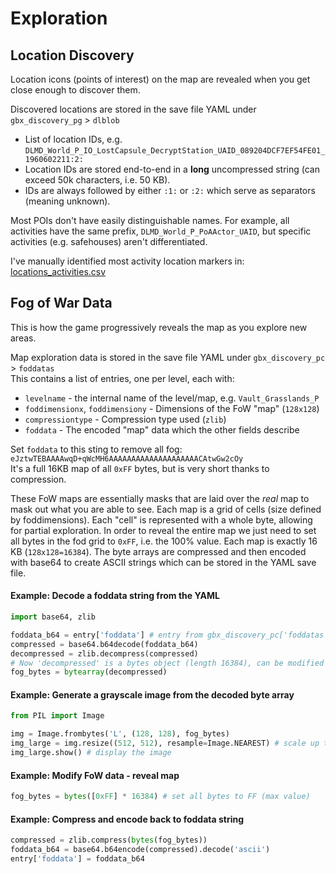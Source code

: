 # Exploration

## Location Discovery
Location icons (points of interest) on the map are revealed when you get close enough to discover them.

Discovered locations are stored in the save file YAML under `gbx_discovery_pg` > `dlblob`
- List of location IDs, e.g. `DLMD_World_P_IO_LostCapsule_DecryptStation_UAID_089204DCF7EF54FE01_1960602211:2:`
- Location IDs are stored end-to-end in a **long** uncompressed string (can exceed 50k characters, i.e. 50 KB).
- IDs are always followed by either `:1:` or `:2:` which serve as separators (meaning unknown).

Most POIs don't have easily distinguishable names. For example, all activities have the same prefix, `DLMD_World_P_PoAActor_UAID`, but specific activities (e.g. safehouses) aren't differentiated.

I've manually identified most activity location markers in: [locations_activities.csv](../data/locations_activities.csv) 

## Fog of War Data
This is how the game progressively reveals the map as you explore new areas.

Map exploration data is stored in the save file YAML under `gbx_discovery_pc` > `foddatas`\
This contains a list of entries, one per level, each with:
- `levelname` - the internal name of the level/map, e.g. `Vault_Grasslands_P`
- `foddimensionx`, `foddimensiony` - Dimensions of the FoW "map" (`128x128`)
- `compressiontype` - Compression type used (`zlib`)
- `foddata` - The encoded "map" data which the other fields describe

Set `foddata` to this sting to remove all fog: `eJztwTEBAAAAwqD+qWcMH6AAAAAAAAAAAAAAAAAAAACAtwGw2cOy`\
It's a full 16KB map of all `0xFF` bytes, but is very short thanks to compression.

These FoW maps are essentially masks that are laid over the _real_ map to mask out what you are able to see. Each map is a grid of cells (size defined by foddimensions). Each "cell" is represented with a whole byte, allowing for partial exploration. In order to reveal the entire map we just need to set all bytes in the fod grid to `0xFF`, i.e. the 100% value. Each map is exactly 16 KB (`128x128=16384`). The byte arrays are compressed and then encoded with base64 to create ASCII strings which can be stored in the YAML save file.

#### Example: Decode a foddata string from the YAML
```python
import base64, zlib

foddata_b64 = entry['foddata'] # entry from gbx_discovery_pc['foddatas']
compressed = base64.b64decode(foddata_b64)
decompressed = zlib.decompress(compressed)
# Now 'decompressed' is a bytes object (length 16384), can be modified as a bytearray
fog_bytes = bytearray(decompressed)
```

#### Example: Generate a grayscale image from the decoded byte array
```python
from PIL import Image

img = Image.frombytes('L', (128, 128), fog_bytes)
img_large = img.resize((512, 512), resample=Image.NEAREST) # scale up the original image
img_large.show() # display the image
```

#### Example: Modify FoW data - reveal map
```python
fog_bytes = bytes([0xFF] * 16384) # set all bytes to FF (max value)
```

#### Example: Compress and encode back to foddata string
```python
compressed = zlib.compress(bytes(fog_bytes))
foddata_b64 = base64.b64encode(compressed).decode('ascii')
entry['foddata'] = foddata_b64
```